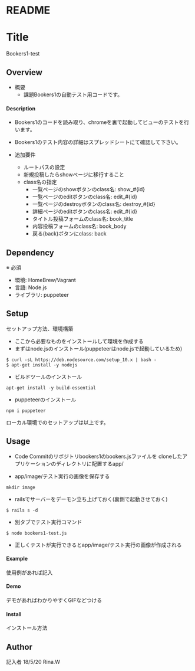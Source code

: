 # README
# Title
Bookers1-test

## Overview
- 概要
	- 課題Bookers1の自動テスト用コードです。

#### Description
- Bookers1のコードを読み取り、chromeを裏で起動してビューのテストを行います。
- Bookers1のテスト内容の詳細はスプレッドシートにて確認して下さい。


- 追加要件
	- ルートパスの設定
	- 新規投稿したらshowページに移行すること
	- class名の指定
		- 一覧ページのshowボタンのclass名: show_#{id}
		- 一覧ページのeditボタンのclass名: edit_#{id}
		- 一覧ページのdestroyボタンのclass名: destroy_#{id}
		- 詳細ページのeditボタンのclass名: edit_#{id}
		- タイトル投稿フォームのclass名: book_title
		- 内容投稿フォームのclass名: book_body
		- 戻る(back)ボタンにclass: back


## Dependency
※ 必須
- 環境: HomeBrew/Vagrant
- 言語: Node.js
- ライブラリ: puppeteer


## Setup
セットアップ方法、環境構築
- ここから必要なものをインストールして環境を作成する
- まずはnode.jsのインストール(puppeteerはnode.jsで起動しているため)
```
$ curl -sL https://deb.nodesource.com/setup_10.x | bash -
$ apt-get install -y nodejs
```

- ビルドツールのインストール
```
apt-get install -y build-essential
```

-  puppeteerのインストール
```
npm i puppeteer
```
ローカル環境でのセットアップは以上です。


## Usage
- Code Commitのリポジトリbookers1のbookers.jsファイルを
cloneしたアプリケーションのディレクトリに配置するapp/

- app/image/テスト実行の画像を保存する
```
mkdir image
```


- railsでサーバーをデーモン立ち上げておく(裏側で起動させておく)
```
$ rails s -d
```

- 別タブでテスト実行コマンド
```
$ node bookers1-test.js
```

- 正しくテストが実行できるとapp/image/テスト実行の画像が作成される


#### Example
使用例があれば記入


#### Demo
デモがあればわかりやすくGIFなどつける


#### Install
インストール方法


## Author
記入者
18/5/20 Rina.W
